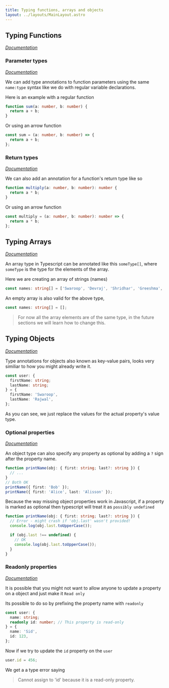```yaml
---
title: Typing functions, arrays and objects
layout: ../layouts/MainLayout.astro
---
```


## Typing Functions

[_Documentation_](https://www.typescriptlang.org/docs/handbook/2/everyday-types.html#functions)

### Parameter types

[_Documentation_](https://www.typescriptlang.org/docs/handbook/2/everyday-types.html#parameter-type-annotations)

We can add type annotations to function parameters using the same `name:type` syntax like we do with regular variable declarations.

Here is an example with a regular function

```ts
function sum(a: number, b: number) {
  return a + b;
}
```

Or using an arrow function

```ts
const sum = (a: number, b: number) => {
  return a + b;
};
```

### Return types

[_Documentation_](https://www.typescriptlang.org/docs/handbook/2/everyday-types.html#return-type-annotations)

We can also add an annotation for a function's return type like so

```ts
function multiply(a: number, b: number): number {
  return a * b;
}
```

Or using an arrow function

```ts
const multiply = (a: number, b: number): number => {
  return a * b;
};
```

## Typing Arrays

[_Documentation_](https://www.typescriptlang.org/docs/handbook/2/everyday-types.html#arrays)

An array type in Typescript can be annotated like this `someType[]`, where `someType` is the type for the elements of the array.

Here we are creating an array of strings (names)

```ts
const names: string[] = ['Swaroop', 'Devraj', 'Shridhar', 'Greeshma', 'Raj'];
```

An empty array is also valid for the above type,

```ts
const names: string[] = [];
```

> For now all the array elements are of the same type, in the future sections we will learn how to change this.

## Typing Objects

[_Documentation_](https://www.typescriptlang.org/docs/handbook/2/everyday-types.html#object-types)

Type annotations for objects also known as key-value pairs, looks very similiar to how you might already write it.

```ts
const user: {
  firstName: string;
  lastName: string;
} = {
  firstName: 'Swaroop',
  lastName: 'Rajwal',
};
```

As you can see, we just replace the values for the actual property's value type.

### Optional properties

[_Documentation_](https://www.typescriptlang.org/docs/handbook/2/everyday-types.html#optional-properties)

An object type can also specify any property as optional by adding a `?` sign after the property name.

```ts
function printName(obj: { first: string; last?: string }) {
  // ...
}
// Both OK
printName({ first: 'Bob' });
printName({ first: 'Alice', last: 'Alisson' });
```

Because the way missing object properties work in Javascript, if a property is marked as optional then typescript will treat it as `possibly undefined`

```ts
function printName(obj: { first: string; last?: string }) {
  // Error - might crash if 'obj.last' wasn't provided!
  console.log(obj.last.toUpperCase());

  if (obj.last !== undefined) {
    // OK
    console.log(obj.last.toUpperCase());
  }
}
```

### Readonly properties

[_Documentation_](https://www.typescriptlang.org/docs/handbook/2/objects.html#readonly-properties)

It is possible that you might not want to allow anyone to update a property on a object and just make it `Read only`

Its possible to do so by prefixing the property name with `readonly`

```ts
const user: {
  name: string;
  readonly id: number; // This property is read-only
} = {
  name: 'Sid',
  id: 123,
};
```

Now if we try to update the `id` property on the `user`

```ts
user.id = 456;
```

We get a a type error saying

> Cannot assign to 'id' because it is a read-only property.
